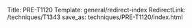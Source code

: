Title: PRE-T1120
Template: general/redirect-index
RedirectLink: /techniques/T1343
save_as: techniques/PRE-T1120/index.html